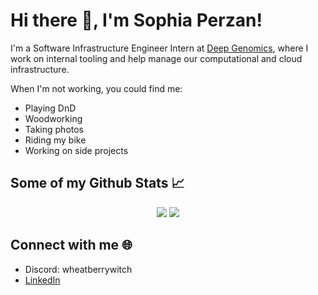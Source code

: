 # Hi there 👋, I'm Sophia Perzan!
I'm a Software Infrastructure Engineer Intern at [Deep Genomics](https://github.com/deepgenomics), where I work on internal tooling and help manage our computational and cloud infrastructure.

When I'm not working, you could find me:
- Playing DnD
- Woodworking
- Taking photos
- Riding my bike
- Working on side projects


## Some of my Github Stats 📈
<p align = "center">
  <img src = "https://github-readme-stats.vercel.app/api?username=sophiaperzan&show_icons=true&theme=buefy&line_height=27">
  <img src = "https://github-readme-stats.vercel.app/api/top-langs/?username=sophiaperzan&hide=css,java,html&theme=buefy">
</p>


## Connect with me 🌐
- Discord: wheatberrywitch
- [LinkedIn](https://www.linkedin.com/in/sophiaperzan)
